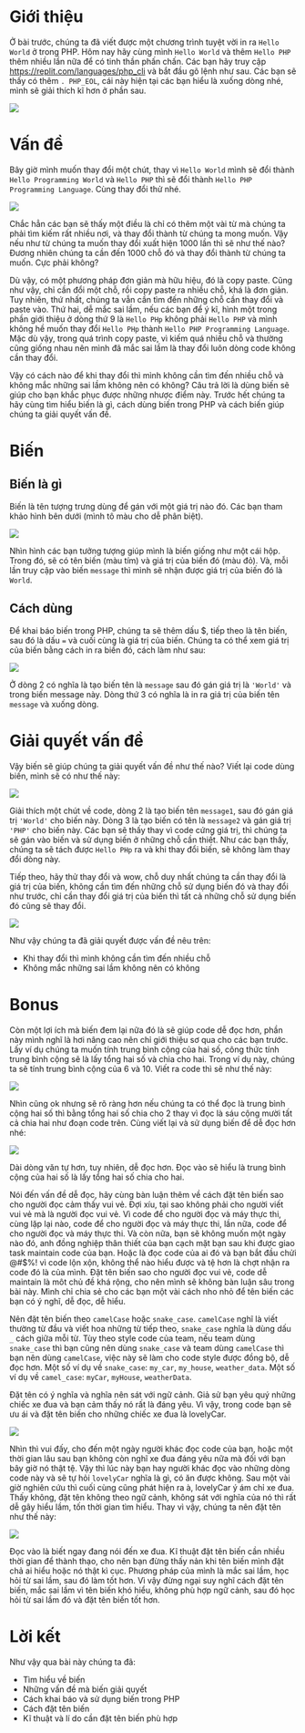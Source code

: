 # Giới thiệu
Ở bài trước, chúng ta đã viết được  một chương trình tuyệt vời in ra `Hello World` ở trong PHP. Hôm nay hãy cùng mình `Hello World` và thêm `Hello PHP` thêm nhiều lần nữa để có tinh thần phấn chấn.  Các bạn hãy truy cập https://replit.com/languages/php_cli và bắt đầu gõ lệnh như sau. Các bạn sẽ thấy có thêm `. PHP_EOL`,  cái này hiện tại các bạn hiểu là xuống dòng nhé, mình sẽ giải thích kĩ hơn ở phần sau.

![](https://images.viblo.asia/33899e7b-1a6e-414c-af1e-12e7a1253f3b.png)
# Vấn đề
Bây giờ mình muốn thay đổi một chút, thay vì `Hello World` mình sẽ đổi thành `Hello Programming World` và `Hello PHP` thì sẽ đổi thành `Hello PHP Programming Language`. Cùng thay đổi thử nhé.

![](https://images.viblo.asia/ce943eed-bc5b-458b-b020-108d73f5962a.png)

Chắc hẳn các bạn sẽ thấy một điều là chỉ có thêm một vài từ mà chúng ta phải tìm kiếm rất nhiều nơi, và thay đổi thành từ chúng ta mong muốn. Vậy nếu như từ chúng ta muốn thay đổi xuất hiện 1000 lần thì sẽ như thế nào? Đương nhiên chúng ta cần đến 1000 chỗ đó và thay đổi thành từ chúng ta muốn. Cực phải không? 

Dù vậy, có một phương pháp đơn giản mà hữu hiệu, đó là copy paste. Cũng như vậy, chỉ cần đổi một chỗ, rồi copy paste ra nhiều chỗ, khá là đơn giản. Tuy nhiên, thứ nhất, chúng ta vẫn cần tìm đến những chỗ cần thay đổi và paste vào. Thứ hai, dễ mắc sai lầm, nếu các bạn để ý kĩ, hình một trong phần giới thiệu ở dòng thứ 9 là `Hello PHp` không phải `Hello PHP` và mình không hề muốn thay đổi `Hello PHp` thành `Hello PHP Programming Language`. Mặc dù vậy, trong quá trình copy paste, vì kiếm quá nhiều chỗ và thường cũng giống nhau nên mình đã mắc sai lầm là thay đổi luôn dòng code không cần thay đổi.

Vậy có cách nào để khi thay đổi thì mình không cần tìm đến nhiều chỗ và không mắc những sai lầm không nên có không? Câu trả lời là dùng biến sẽ giúp cho bạn khắc phục được những nhược điểm này. Trước hết chúng ta hãy cùng tìm hiểu biến là gì, cách dùng biến trong PHP và cách biến giúp chúng ta giải quyết vấn đề.
# Biến
## Biến là gì
Biến là tên tượng trưng dùng để gán với một giá trị nào đó. Các bạn tham khảo hình bên dưới (mình tô màu cho dễ phân biệt).

![](https://images.viblo.asia/fd9e86a2-b244-4191-8f7e-3ab4347190f0.png)

Nhìn hình các bạn tưởng tượng giúp mình là biến giống như một cái hộp. Trong đó, sẽ có tên biến (màu tím) và giá trị của biến đó (màu đỏ). Và, mỗi lần truy cập vào biến `message` thì mình sẽ nhận được giá trị của biến đó là `World`.
## Cách dùng
Để khai báo biến trong PHP, chúng ta sẽ thêm dấu $, tiếp theo là tên biến, sau đó là dấu `=` và cuối cùng là giá trị của biến. Chúng ta có thể xem giá trị của biến bằng cách in ra biến đó, cách làm như sau:

![](https://images.viblo.asia/44c374f2-c7c2-4143-a403-84a879ee7bb7.png)

Ở dòng 2 có nghĩa là tạo biến tên là `message` sau đó gán giá trị là `'World'` và trong biến message này. Dòng thứ 3 có nghĩa là in ra giá trị của biến tên `message` và xuống dòng.
# Giải quyết vấn đề
Vậy biến sẽ giúp chúng ta giải quyết vấn đề như thế nào? Viết lại code dùng biến, mình sẽ có như thế này:

![](https://images.viblo.asia/806a6690-8c70-4ed9-ae80-ad8fdba154da.png)

Giải thích một chút về code, dòng 2 là tạo biến tên `message1`, sau đó gán giá trị `'World'` cho biến này. Dòng 3 là tạo biến có tên là `message2` và gán giá trị `'PHP'` cho biến này. Các bạn sẽ thấy thay vì code cứng giá trị, thì chúng ta sẽ gán vào biến và sử dụng biến ở những chỗ cần thiết. Như các bạn thấy, chúng ta sẽ tách được `Hello PHp` ra và khi thay đổi biến, sẽ không làm thay đổi dòng này. 

Tiếp theo, hãy thử thay đổi và wow, chỗ duy nhất chúng ta cần thay đổi là giá trị của biến, không cần tìm đến những chỗ sử dụng biến đó và thay đổi như trước, chỉ cần thay đổi giá trị của biến thì tất cả những chỗ sử dụng biến đó cũng sẽ thay đổi.

![](https://images.viblo.asia/1ff1ed40-e801-4509-bdbb-7618d752f9f2.png)

Như vậy chúng ta đã giải quyết được vấn đề nêu trên: 
- Khi thay đổi thì mình không cần tìm đến nhiều chỗ
- Không mắc những sai lầm không nên có không
# Bonus
Còn một lợi ích mà biến đem lại nữa đó là sẽ giúp code dễ đọc hơn, phần này mình nghĩ là hơi nâng cao nên chỉ giới thiệu sơ qua cho các bạn trước. Lấy ví dụ chúng ta muốn tính trung bình cộng của hai số, công thức tính trung bình cộng sẽ là lấy tổng hai số và chia cho hai. Trong ví dụ này, chúng ta sẽ tính trung bình cộng của 6 và 10. Viết ra code thì sẽ như thế này:

![](https://images.viblo.asia/76e92bc0-6c39-4a07-92d0-183199c38508.png)

Nhìn cũng ok nhưng sẽ rõ ràng hơn nếu chúng ta có thể đọc là trung bình cộng hai số thì bằng tổng hai số chia cho 2 thay vì đọc là sáu cộng mười tất cả chia hai như đoạn code trên. Cùng viết lại và sử dụng biến để dễ đọc hơn nhé:

![](https://images.viblo.asia/a6100f19-6fe8-4399-8cfd-4d09d278d52f.png)

Dài dòng văn tự hơn, tuy nhiên, dễ đọc hơn. Đọc vào sẽ hiểu là trung bình cộng của hai số là lấy tổng hai số chia cho hai.

Nói đến vấn đề dễ đọc, hãy cùng bàn luận thêm về cách đặt tên biến sao cho người đọc cảm thấy vui vẻ. Đợi xíu, tại sao không phải cho người viết vui vẻ mà là người đọc vui vẻ. Vì code để cho người đọc và máy thực thi, cùng lặp lại nào, code để cho người đọc và máy thực thi, lần nữa, code để cho người đọc và máy thực thi. Và còn nữa, bạn sẽ không muốn một ngày nào đó, anh đồng nghiệp thân thiết của bạn cạch mặt bạn sau khi được giao task maintain code của bạn. Hoặc là đọc code của ai đó và bạn bắt đầu chửi @#$%! vì code lộn xộn, không thể nào hiểu được và tệ hơn là chợt nhận ra code đó là của mình. Đặt tên biến sao cho người đọc vui vẻ, code dễ maintain là môt chủ đề khá rộng, cho nên mình sẽ không bàn luận sâu trong bài này. Mình chỉ chia sẻ cho các bạn một vài cách nho nhỏ để tên biến các bạn có ý nghĩ, dễ đọc, dễ hiểu. 

Nên đặt tên biến theo `camelCase` hoặc `snake_case`. `camelCase` nghĩ là viết thường từ đầu và viết hoa những từ tiếp theo, `snake_case` nghĩa là dùng dấu `_` cách giữa mỗi từ. Tùy theo style code của team, nếu team dùng `snake_case` thì bạn cũng nên dùng `snake_case` và team dùng `camelCase` thì bạn nên dùng `camelCase`, việc này sẽ làm cho code style được đồng bộ, dễ đọc hơn. Một số ví dụ về `snake_case`: `my_car`, `my_house`, `weather_data`. Một số ví dụ về `camel_case`: `myCar`, `myHouse`, `weatherData`.

Đặt tên có ý nghĩa và nghĩa nên sát với ngữ cảnh. Giả sử bạn yêu quý những chiếc xe đua và bạn cảm thấy nó rất là đáng yêu. Vì vậy, trong code bạn sẽ ưu ái và đặt tên biến cho những chiếc xe đua là lovelyCar.

![](https://images.viblo.asia/a37c1aa5-57db-4f65-bf10-b1fe5ed5c49c.png)

Nhìn thì vui đấy, cho đến một ngày người khác đọc code của bạn, hoặc một thời gian lâu sau bạn không còn nghĩ xe đua đáng yêu nữa mà đối với bạn bây giờ nó thật tệ. Vậy thì lúc này bạn hay người khác đọc vào những dòng code này và sẽ tự hỏi `lovelyCar` nghĩa là gì, có ăn được không. Sau một vài giờ nghiên cứu thì cuối cùng cũng phát hiện ra à, lovelyCar ý ám chỉ xe đua. Thấy không, đặt tên không theo ngữ cảnh, không sát với nghĩa của nó thì rất dễ gây hiểu lầm, tốn thời gian tìm hiểu. Thay vì vậy, chúng ta nên đặt tên như thế này:

![](https://images.viblo.asia/4e4d9a89-b145-4e2f-a12b-603893d07c1b.png)

Đọc vào là biết ngay đang nói đến xe đua. Kĩ thuật đặt tên biến cần nhiều thời gian để thành thạo, cho nên bạn đừng thấy nản khi tên biến mình đặt chả ai hiểu hoặc nó thật kì cục. Phương pháp của mình là mắc sai lầm, học hỏi từ sai lầm, sau đó làm tốt hơn. Vì vậy đừng ngại suy nghĩ cách đặt tên biến, mắc sai lầm vì tên biến khó hiểu, không phù hợp ngữ cảnh, sau đó học hỏi từ sai lầm đó và đặt tên biến tốt hơn. 
# Lời kết
Như vậy qua bài này chúng ta đã:
- Tìm hiểu về biến
- Những vấn đề mà biến giải quyết
- Cách khai báo và sử dụng biến trong PHP
- Cách đặt tên biến
- Kĩ thuật và lí do cần đặt tên biến phù hợp